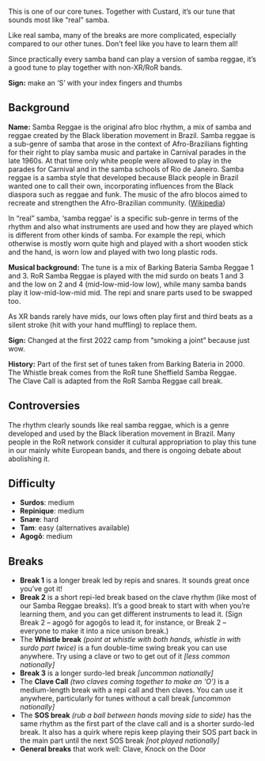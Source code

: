 This is one of our core tunes. Together with Custard, it’s our tune that sounds most like “real” samba.

Like real samba, many of the breaks are more complicated, especially compared to our other tunes. Don’t feel like you have to learn them all!

Since practically every samba band can play a version of samba reggae, it’s a good tune to play together with non-XR/RoR bands.

**Sign:** make an ‘S’ with your index fingers and thumbs

## Background

**Name:** Samba Reggae is the original afro bloc rhythm, a mix of samba and reggae created by the Black liberation movement in Brazil. Samba reggae is a sub-genre of samba that arose in the context of Afro-Brazilians fighting for their right to play samba music and partake in Carnival parades in the late 1960s. At that time only white people were allowed to play in the parades for Carnival and in the samba schools of Rio de Janeiro. Samba reggae is a samba style that developed because Black people in Brazil wanted one to call their own, incorporating influences from the Black diaspora such as reggae and funk. The music of the afro blocos aimed to recreate and strengthen the Afro-Brazilian community. ([Wikipedia](https://en.wikipedia.org/wiki/Samba_reggae))

In “real” samba, ‘samba reggae’ is a specific sub-genre in terms of the rhythm and also what instruments are used and how they are played which is different from other kinds of samba. For example the repi, which otherwise is mostly worn quite high and played with a short wooden stick and the hand, is worn low and played with two long plastic rods.

**Musical background:** The tune is a mix of Barking Bateria Samba Reggae 1 and 3. RoR Samba Reggae is played with the mid surdo on beats 1 and 3 and the low on 2 and 4 (mid-low-mid-low low), while many samba bands play it low-mid-low-mid mid. The repi and snare parts used to be swapped too.  

As XR bands rarely have mids, our lows often play first and third beats as a silent stroke (hit with your hand muffling) to replace them.

**Sign:** Changed at the first 2022 camp from “smoking a joint” because just wow.

**History:** Part of the first set of tunes taken from Barking Bateria in 2000.  
The Whistle break comes from the RoR tune Sheffield Samba Reggae.  
The Clave Call is adapted from the RoR Samba Reggae call break.

## Controversies

The rhythm clearly sounds like real samba reggae, which is a genre developed and used by the Black liberation movement in Brazil. Many people in the RoR network consider it cultural appropriation to play this tune in our mainly white European bands, and there is ongoing debate about abolishing it.

## Difficulty

* **Surdos**: medium
* **Repinique**: medium
* **Snare**: hard
* **Tam**: easy (alternatives available)
* **Agogô**: medium

## Breaks

* **Break 1** is a longer break led by repis and snares. It sounds great once you’ve got it!
* **Break 2** is a short repi-led break based on the clave rhythm (like most of our Samba Reggae breaks). It’s a good break to start with when you’re learning them, and you can get different instruments to lead it. (Sign Break 2 – agogô for agogôs to lead it, for instance, or Break 2 – everyone to make it into a nice unison break.)
* The **Whistle break** *(point at whistle with both hands, whistle in with surdo part twice)* is a fun double-time swing break you can use anywhere. Try using a clave or two to get out of it _\[less common nationally\]_
* **Break 3** is a longer surdo-led break _\[uncommon nationally\]_
* The **Clave Call** *(two claves coming together to make an ‘O’)* is a medium-length break with a repi call and then claves. You can use it anywhere, particularly for tunes without a call break _\[uncommon nationally\]_
* The **SOS break** *(rub a ball between hands moving side to side)* has the same rhythm as the first part of the clave call and is a shorter surdo-led break. It also has a quirk where repis keep playing their SOS part back in the main part until the next SOS break _\[not played nationally\]_
* **General breaks** that work well: Clave, Knock on the Door
